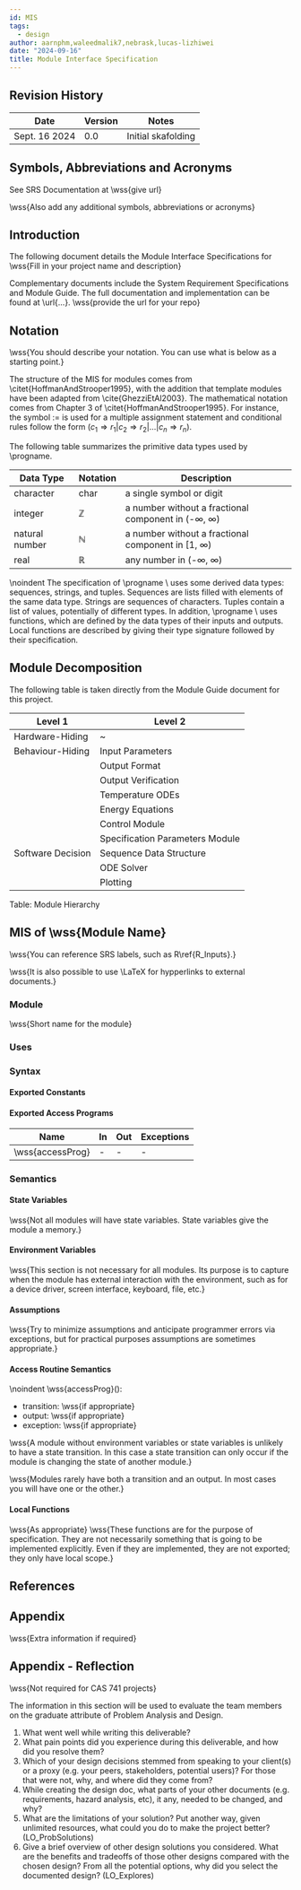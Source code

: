 ```yaml
---
id: MIS
tags:
  - design
author: aarnphm,waleedmalik7,nebrask,lucas-lizhiwei
date: "2024-09-16"
title: Module Interface Specification
---
```


## Revision History

| **Date**      | **Version** | **Notes**          |
| ------------- | ----------- | ------------------ |
| Sept. 16 2024 | 0.0         | Initial skafolding |

## Symbols, Abbreviations and Acronyms

See SRS Documentation at \wss{give url}

\wss{Also add any additional symbols, abbreviations or acronyms}

## Introduction

The following document details the Module Interface Specifications for
\wss{Fill in your project name and description}

Complementary documents include the System Requirement Specifications
and Module Guide. The full documentation and implementation can be
found at \url{...}. \wss{provide the url for your repo}

## Notation

\wss{You should describe your notation. You can use what is below as
a starting point.}

The structure of the MIS for modules comes from \citet{HoffmanAndStrooper1995},
with the addition that template modules have been adapted from
\cite{GhezziEtAl2003}. The mathematical notation comes from Chapter 3 of
\citet{HoffmanAndStrooper1995}. For instance, the symbol := is used for a
multiple assignment statement and conditional rules follow the form $(c_1
\Rightarrow r_1 | c_2 \Rightarrow r_2 | ... | c_n \Rightarrow r_n )$.

The following table summarizes the primitive data types used by \progname.

| **Data Type**  | **Notation** | **Description**                                                  |
| -------------- | ------------ | ---------------------------------------------------------------- |
| character      | char         | a single symbol or digit                                         |
| integer        | $\mathbb{Z}$ | a number without a fractional component in (-$\infty$, $\infty$) |
| natural number | $\mathbb{N}$ | a number without a fractional component in [1, $\infty$)         |
| real           | $\mathbb{R}$ | any number in (-$\infty$, $\infty$)                              |

\noindent
The specification of \progname \ uses some derived data types: sequences, strings, and
tuples. Sequences are lists filled with elements of the same data type. Strings
are sequences of characters. Tuples contain a list of values, potentially of
different types. In addition, \progname \ uses functions, which
are defined by the data types of their inputs and outputs. Local functions are
described by giving their type signature followed by their specification.

## Module Decomposition

The following table is taken directly from the Module Guide document for this project.

| **Level 1**       | **Level 2**                     |
| ----------------- | ------------------------------- |
| Hardware-Hiding   | ~                               |
| Behaviour-Hiding  | Input Parameters                |
|                   | Output Format                   |
|                   | Output Verification             |
|                   | Temperature ODEs                |
|                   | Energy Equations                |
|                   | Control Module                  |
|                   | Specification Parameters Module |
| Software Decision | Sequence Data Structure         |
|                   | ODE Solver                      |
|                   | Plotting                        |

Table: Module Hierarchy

## MIS of \wss{Module Name}

\wss{You can reference SRS labels, such as R\ref{R_Inputs}.}

\wss{It is also possible to use \LaTeX for hypperlinks to external documents.}

### Module

\wss{Short name for the module}

### Uses

### Syntax

#### Exported Constants

#### Exported Access Programs

| **Name**         | **In** | **Out** | **Exceptions** |
| ---------------- | ------ | ------- | -------------- |
| \wss{accessProg} | -      | -       | -              |

### Semantics

#### State Variables

\wss{Not all modules will have state variables. State variables give the module
a memory.}

#### Environment Variables

\wss{This section is not necessary for all modules. Its purpose is to capture
when the module has external interaction with the environment, such as for a
device driver, screen interface, keyboard, file, etc.}

#### Assumptions

\wss{Try to minimize assumptions and anticipate programmer errors via
exceptions, but for practical purposes assumptions are sometimes appropriate.}

#### Access Routine Semantics

\noindent \wss{accessProg}():

- transition: \wss{if appropriate}
- output: \wss{if appropriate}
- exception: \wss{if appropriate}

\wss{A module without environment variables or state variables is unlikely to
have a state transition. In this case a state transition can only occur if
the module is changing the state of another module.}

\wss{Modules rarely have both a transition and an output. In most cases you
will have one or the other.}

#### Local Functions

\wss{As appropriate} \wss{These functions are for the purpose of specification.
They are not necessarily something that is going to be implemented
explicitly. Even if they are implemented, they are not exported; they only
have local scope.}

## References

## Appendix

\wss{Extra information if required}

## Appendix - Reflection

\wss{Not required for CAS 741 projects}

The information in this section will be used to evaluate the team members on the
graduate attribute of Problem Analysis and Design.

1. What went well while writing this deliverable?
2. What pain points did you experience during this deliverable, and how did you resolve them?
3. Which of your design decisions stemmed from speaking to your client(s) or a proxy (e.g. your peers, stakeholders, potential users)? For those that were not, why, and where did they come from?
4. While creating the design doc, what parts of your other documents (e.g. requirements, hazard analysis, etc), it any, needed to be changed, and why?
5. What are the limitations of your solution? Put another way, given unlimited resources, what could you do to make the project better? (LO_ProbSolutions)
6. Give a brief overview of other design solutions you considered. What are the benefits and tradeoffs of those other designs compared with the chosen design? From all the potential options, why did you select the documented design? (LO_Explores)
